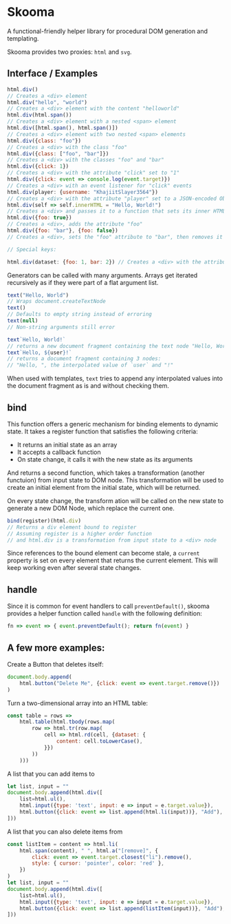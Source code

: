 # Skooma

A functional-friendly helper library for procedural DOM generation and
templating.

Skooma provides two proxies: `html` and `svg`.

## Interface / Examples

```js
html.div()
// Creates a <div> element
html.div("hello", "world")
// Creates a <div> element with the content "helloworld"
html.div(html.span())
// Creates a <div> element with a nested <span> element
html.div([html.span(), html.span()])
// Creates a <div> element with two nested <span> elements
html.div({class: "foo"})
// Creates a <div> with the class "foo"
html.div({class: ["foo", "bar"]})
// Creates a <div> with the classes "foo" and "bar"
html.div({click: 1})
// Creates a <div> with the attribute "click" set to "1"
html.div({click: event => console.log(event.target)})
// Creates a <div> with an event listener for "click" events
html.div(player: {username: "KhajiitSlayer3564"})
// Creates a <div> with the attribute "player" set to a JSON-encoded Object
html.div(self => self.innerHTML = "Hello, World!")
// Creates a <div> and passes it to a function that sets its inner HTML
html.div({foo: true})
// Creates a <div>, adds the attribute "foo"
html.div({foo: "bar"}, {foo: false})
// Creates a <div>, sets the "foo" attribute to "bar", then removes it again

// Special keys:

html.div(dataset: {foo: 1, bar: 2}) // Creates a <div> with the attributes "data-foo" and "data-bar" set to 1 and 2 html.div(style: {color: 'red'}) // Creates a <div> with the "style" attribute set to "color: red"
```

Generators can be called with many arguments. Arrays get iterated recursively as
if they were part of a flat argument list.

```js
text("Hello, World")
// Wraps document.createTextNode
text()
// Defaults to empty string instead of erroring
text(null)
// Non-string arguments still error

text`Hello, World!`
// returns a new document fragment containing the text node "Hello, World!"
text`Hello, ${user}!`
// returns a document fragment containing 3 nodes:
// "Hello, ", the interpolated value of `user` and "!"
```

When used with templates, `text` tries to append any interpolated values into
the document fragment as is and without checking them.

## bind

This function offers a generic mechanism for binding elements to dynamic state.
It takes a register function that satisfies the following criteria:

- It returns an initial state as an array
- It accepts a callback function
- On state change, it calls it with the new state as its arguments

And returns a second function, which takes a transformation (another functuion)
from input state to DOM node. This transformation will be used to create an
initial element from the initial state, which will be returned.

On every state change, the transform ation will be called on the new state to
generate a new DOM Node, which replace the current one.

```js
bind(register)(html.div)
// Returns a div element bound to register
// Assuming register is a higher order function
// and html.div is a transformation from input state to a <div> node
```

Since references to the bound element can become stale, a `current` property
is set on every element that returns the current element. This will keep working
even after several state changes.

## handle

Since it is common for event handlers to call `preventDefault()`, skooma
provides a helper function called `handle` with the following definition:

```js
fn => event => { event.preventDefault(); return fn(event) }
```

## A few more examples:

Create a Button that deletes itself:

```js
document.body.append(
	html.button("Delete Me", {click: event => event.target.remove()})
)
```

Turn a two-dimensional array into an HTML table:
```js
const table = rows =>
	html.table(html.tbody(rows.map(
		row => html.tr(row.map(
			cell => html.rd(cell, {dataset: {
				content: cell.toLowerCase(),
			}})
		))
	)))
```

A list that you can add items to
```js
let list, input = ""
document.body.append(html.div([
	list=html.ul(),
	html.input({type: 'text', input: e => input = e.target.value}),
	html.button({click: event => list.append(html.li(input))}, "Add"),
]))
```

A list that you can also delete items from
```js
const listItem = content => html.li(
	html.span(content), " ", html.a("[remove]", {
		click: event => event.target.closest("li").remove(),
		style: { cursor: 'pointer', color: 'red' },
	})
)
let list, input = ""
document.body.append(html.div([
	list=html.ul(),
	html.input({type: 'text', input: e => input = e.target.value}),
	html.button({click: event => list.append(listItem(input))}, "Add"),
]))
```
